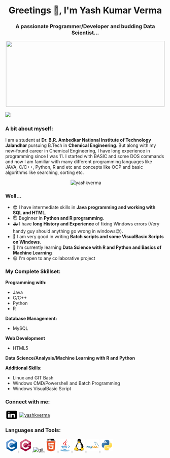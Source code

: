 <h1 align="center">Greetings 👋, I'm Yash Kumar Verma</h1>
<h3 align="center">A passionate Programmer/Developer and budding Data Scientist...</h3>

<p align="center"><img src="https://media0.giphy.com/media/AbYxDs20DECQw/giphy.gif" width="500" height="206" /></p>

![](https://komarev.com/ghpvc/?username=yashkverma&style=plastic&color=blueviolet)

<h3>A bit about myself:</h3>

I am a student at **Dr. B.R. Ambedkar National Institute of Technology Jalandhar** pursuing B.Tech in **Chemical Engineering**. But along with my new-found career in Chemical Engineering, I have long experience in programming since I was 11. I started with BASIC and some DOS commands and now I am familiar with many different programming languages like JAVA, C/C++, Python, R and etc and concepts like OOP and basic algorithms like searching, sorting etc.

<p align="center">&nbsp;<img align="center" src="https://github-readme-stats.vercel.app/api?username=yashkverma&show_icons=true&locale=en" alt="yashkverma" /></p>

<h3>Well...</h3>

- 😎 I have intermediate skills in **Java programming and working with SQL and HTML**.
- 😇 Beginner in **Python and R programming**.
- 🚑 I have **long History and Experience** of fixing Windows errors (Very handy guy should anything go wrong in windows😉).
- 🔧 I am very good in writing **Batch scripts and some VisualBasic Scripts on Windows**.
- 🌱 I’m currently learning **Data Science with R and Python and Basics of Machine Learning**
- 😃 I'm open to any collaborative project

<h3>My Complete Skillset:</h3>

**Programming with:**
- Java
- C/C++
- Python
- R

**Database Management:**
- MySQL

**Web Development**
- HTML5

**Data Science/Analysis/Machine Learning with R and Python**

**Additional Skills:**
- Linux and GIT Bash
- Windows CMD/Powershell and Batch Programming
- Windows VisualBasic Script

<h3 align="left">Connect with me:</h3>
<p align="left">
<a href="https://linkedin.com/in/yashkverma" target="blank"><img align="center" src="https://raw.githubusercontent.com/simple-icons/simple-icons/790bac1d203670b9a34f58f8f400dc8943b82a4e/icons/linkedin.svg" alt="yashkverma" height="30" width="40" /></a>
<a href="https://www.hackerrank.com/yashkverma" target="blank"><img align="center" src="https://raw.githubusercontent.com/simple-icons/simple-icons/790bac1d203670b9a34f58f8f400dc8943b82a4e/icons/hackerrank.svg" alt="yashkverma" height="30" width="40" /></a>
</p>

<h3 align="left">Languages and Tools:</h3>
<p align="left"> <a href="https://www.cprogramming.com/" target="_blank"> <img src="https://raw.githubusercontent.com/devicons/devicon/master/icons/c/c-original.svg" alt="c" width="40" height="40"/> </a> <a href="https://www.w3schools.com/cpp/" target="_blank"> <img src="https://raw.githubusercontent.com/devicons/devicon/master/icons/cplusplus/cplusplus-original.svg" alt="cplusplus" width="40" height="40"/> </a> <a href="https://git-scm.com/" target="_blank"> <img src="https://www.vectorlogo.zone/logos/git-scm/git-scm-icon.svg" alt="git" width="40" height="40"/> </a> <a href="https://www.w3.org/html/" target="_blank"> <img src="https://raw.githubusercontent.com/devicons/devicon/master/icons/html5/html5-original-wordmark.svg" alt="html5" width="40" height="40"/> </a> <a href="https://www.java.com" target="_blank"> <img src="https://raw.githubusercontent.com/devicons/devicon/master/icons/java/java-original.svg" alt="java" width="40" height="40"/> </a> <a href="https://www.linux.org/" target="_blank"> <img src="https://raw.githubusercontent.com/devicons/devicon/master/icons/linux/linux-original.svg" alt="linux" width="40" height="40"/> </a> <a href="https://www.mysql.com/" target="_blank"> <img src="https://raw.githubusercontent.com/devicons/devicon/master/icons/mysql/mysql-original-wordmark.svg" alt="mysql" width="40" height="40"/> </a> <a href="https://www.python.org" target="_blank"> <img src="https://raw.githubusercontent.com/devicons/devicon/master/icons/python/python-original.svg" alt="python" width="40" height="40"/> </a> </p>
